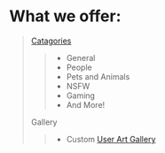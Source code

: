 # What we offer:

> [Catagories][discord]
>
> > - General
> > - People
> > - Pets and Animals
> > - NSFW
> > - Gaming
> > - And More!
>
> Gallery
>
> > - Custom [User Art Gallery][gallery]

[gallery]: #gallery
[discord]: #discord
